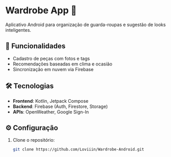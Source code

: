 # Wardrobe App 👔

Aplicativo Android para organização de guarda-roupas e sugestão de looks inteligentes.

## 📱 Funcionalidades
- Cadastro de peças com fotos e tags
- Recomendações baseadas em clima e ocasião
- Sincronização em nuvem via Firebase

## 🛠️ Tecnologias
- **Frontend**: Kotlin, Jetpack Compose
- **Backend**: Firebase (Auth, Firestore, Storage)
- **APIs**: OpenWeather, Google Sign-In

## ⚙️ Configuração
1. Clone o repositório:
   ```bash
   git clone https://github.com/Loviiin/Wardrobe-Android.git
